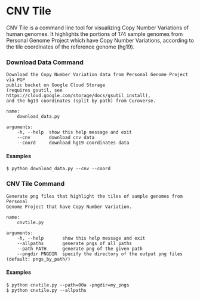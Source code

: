 CNV Tile
========

CNV Tile is a command line tool for visualizing Copy Number Variations of human genomes.
It highlights the portions of 174 sample genomes from Personal Genome Project which have
Copy Number Variations, according to the tile coordinates of the reference genome (hg19). 

### Download Data Command
	Download the Copy Number Variation data from Personal Genome Project via PGP 
	public bucket on Google Cloud Storage 
	(requires gsutil, see https://cloud.google.com/storage/docs/gsutil_install),
	and the hg19 coordinates (split by path) from Curoverse.

```
name:
	download_data.py

arguments:
	-h, --help  show this help message and exit
	--cnv       download cnv data
	--coord     download hg19 coordinates data
```
  
#### Examples
	$ python download_data.py --cnv --coord


### CNV Tile Command
	Generate png files that highlight the tiles of sample genomes from Personal
	Genome Project that have Copy Number Variation.

```
name:
	cnvtile.py
	
arguments:
	-h, --help       show this help message and exit
	--allpaths       generate pngs of all paths
	--path PATH      generate png of the given path
	--pngdir PNGDIR  specify the directory of the output png files (default: pngs_by_path/)
```
  
#### Examples
	$ python cnvtile.py --path=00a -pngdir=my_pngs
	$ python cnvtile.py --allpaths
